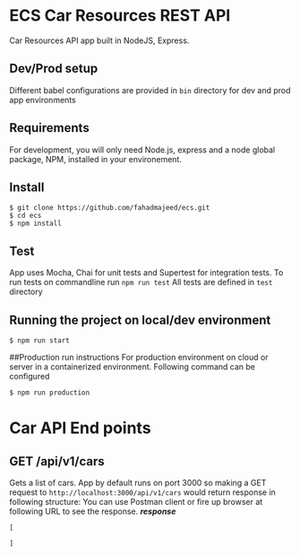 # ECS Car Resources REST API

Car Resources API app built in NodeJS, Express.


## Dev/Prod setup
Different babel configurations are provided in `bin` directory for dev and prod app environments

## Requirements

For development, you will only need Node.js, express and a node global package, NPM, installed in your environement.


## Install

    $ git clone https://github.com/fahadmajeed/ecs.git
    $ cd ecs
    $ npm install

## Test 
App uses Mocha, Chai for unit tests and Supertest for integration tests.
To run tests 
on commandline run `npm run test`
All tests are defined in `test` directory


## Running the project on local/dev environment

    $ npm run start

##Production run instructions
For production environment on cloud or server in a containerized environment. 
Following command can be configured

    $ npm run production

# Car API End points

## GET /api/v1/cars
Gets a list of cars.
App by default runs on port 3000 so making a GET request to `http://localhost:3000/api/v1/cars` would return response in following 
structure:
You can use Postman client or fire up browser at following URL to see the response.
***response***
```
[
    
]
